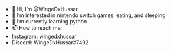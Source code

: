 - 👋 Hi, I’m @WingeDxHussar
- 👀 I’m interested in nintendo switch games, eating, and sleeping
- 🌱 I’m currently learning python
- 📫 How to reach me:
- Instagram: wingedxhussar
- Discord: WingeDxHussar#7492
<!---
WingeDxHussar/WingeDxHussar is a ✨ special ✨ repository because its `README.md` (this file) appears on your GitHub profile.
You can click the Preview link to take a look at your changes.
--->
